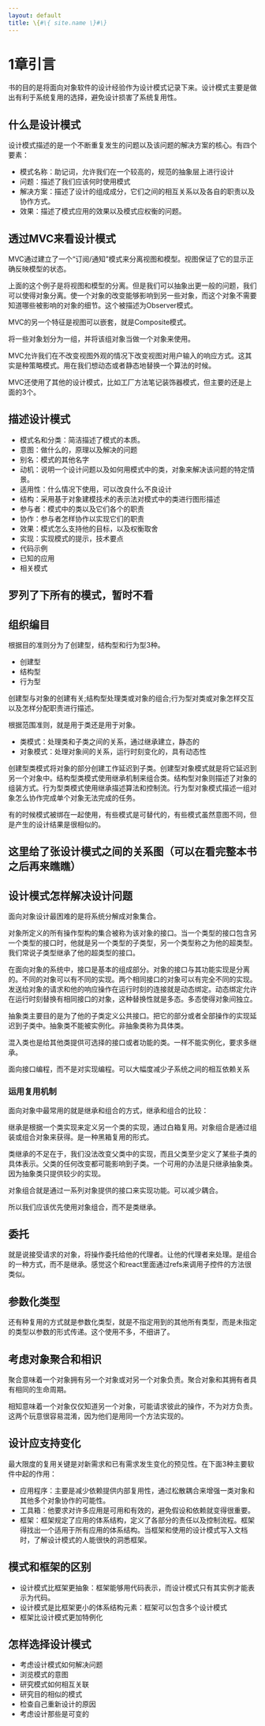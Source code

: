 ```yaml
---
layout: default
title: \{#\{ site.name \}#\}
---
```

# 1章引言
书的目的是将面向对象软件的设计经验作为设计模式记录下来。设计模式主要是做出有利于系统复用的选择，避免设计损害了系统复用性。

## 什么是设计模式
设计模式描述的是一个不断重复发生的问题以及该问题的解决方案的核心。有四个要素：

 - 模式名称：助记词，允许我们在一个较高的，规范的抽象层上进行设计
 - 问题：描述了我们应该何时使用模式
 - 解决方案：描述了设计的组成成分，它们之间的相互关系以及各自的职责以及协作方式。
 - 效果：描述了模式应用的效果以及模式应权衡的问题。

## 透过MVC来看设计模式
MVC通过建立了一个“订阅/通知”模式来分离视图和模型。视图保证了它的显示正确反映模型的状态。

上面的这个例子是将视图和模型的分离。但是我们可以抽象出更一般的问题，我们可以使得对象分离。使一个对象的改变能够影响到另一些对象，而这个对象不需要知道哪些被影响的对象的细节。这个被描述为Observer模式。

MVC的另一个特征是视图可以嵌套，就是Composite模式。

将一些对象划分为一组，并将该组对象当做一个对象来使用。

MVC允许我们在不改变视图外观的情况下改变视图对用户输入的响应方式。这其实是种策略模式。用在我们想动态或者静态地替换一个算法的时候。

MVC还使用了其他的设计模式，比如工厂方法笔记装饰器模式，但主要的还是上面的3个。

## 描述设计模式

 - 模式名和分类：简洁描述了模式的本质。
 - 意图：做什么的，原理以及解决的问题
 - 别名：模式的其他名字
 - 动机：说明一个设计问题以及如何用模式中的类，对象来解决该问题的特定情景。
 - 适用性：什么情况下使用，可以改良什么不良设计
 - 结构：采用基于对象建模技术的表示法对模式中的类进行图形描述
 - 参与者：模式中的类以及它们各个的职责
 - 协作：参与者怎样协作以实现它们的职责
 - 效果：模式怎么支持他的目标，以及权衡取舍
 - 实现：实现模式的提示，技术要点
 - 代码示例
 - 已知的应用
 - 相关模式

## 罗列了下所有的模式，暂时不看

## 组织编目
根据目的准则分为了创建型，结构型和行为型3种。

 - 创建型
 - 结构型
 - 行为型

创建型与对象的创建有关;结构型处理类或对象的组合;行为型对类或对象怎样交互以及怎样分配职责进行描述。

根据范围准则，就是用于类还是用于对象。

 - 类模式：处理类和子类之间的关系，通过继承建立，静态的
 - 对象模式：处理对象间的关系，运行时刻变化的，具有动态性

创建型类模式将对象的部分创建工作延迟到子类。创建型对象模式就是将它延迟到另一个对象中。结构型类模式使用继承机制来组合类。结构型对象则描述了对象的组装方式。行为型类模式使用继承描述算法和控制流。行为型对象模式描述一组对象怎么协作完成单个对象无法完成的任务。

有的时候模式被绑在一起使用，有些模式是可替代的，有些模式虽然意图不同，但是产生的设计结果是很相似的。

## 这里给了张设计模式之间的关系图（可以在看完整本书之后再来瞧瞧）

## 设计模式怎样解决设计问题
面向对象设计最困难的是将系统分解成对象集合。

对象所定义的所有操作型构的集合被称为该对象的接口。当一个类型的接口包含另一个类型的接口时，他就是另一个类型的子类型，另一个类型称之为他的超类型。我们常说子类型继承了他的超类型的接口。

在面向对象的系统中，接口是基本的组成部分。对象的接口与其功能实现是分离的。不同的对象可以有不同的实现。两个相同接口的对象可以有完全不同的实现。发送给对象的请求和他的响应操作在运行时刻的连接就是动态绑定。动态绑定允许在运行时刻替换有相同接口的对象，这种替换性就是多态。多态使得对象间独立。

抽象类主要目的是为了他的子类定义公共接口。把它的部分或者全部操作的实现延迟到子类中。抽象类不能被实例化。非抽象类称为具体类。

混入类也是给其他类提供可选择的接口或者功能的类。一样不能实例化，要求多继承。

面向接口编程，而不是对实现编程。可以大幅度减少子系统之间的相互依赖关系

### 运用复用机制
面向对象中最常用的就是继承和组合的方式，继承和组合的比较：

继承是根据一个类实现来定义另一个类的实现，通过白箱复用。对象组合是通过组装或组合对象来获得。是一种黑箱复用的形式。

类继承的不足在于，我们没法改变父类中的实现，而且父类至少定义了某些子类的具体表示。父类的任何改变都可能影响到子类。一个可用的办法是只继承抽象类。因为抽象类只提供较少的实现。

对象组合就是通过一系列对象提供的接口来实现功能。可以减少耦合。

所以我们应该优先使用对象组合，而不是类继承。

## 委托
就是说接受请求的对象，将操作委托给他的代理者。让他的代理者来处理。是组合的一种方式，而不是继承。感觉这个和react里面通过refs来调用子控件的方法很类似。

## 参数化类型
还有种复用的方式就是参数化类型，就是不指定用到的其他所有类型，而是未指定的类型以参数的形式传递。这个使用不多，不细讲了。

## 考虑对象聚合和相识
聚合意味着一个对象拥有另一个对象或对另一个对象负责。聚合对象和其拥有者具有相同的生命周期。

相知意味着一个对象仅仅知道另一个对象，可能请求彼此的操作，不为对方负责。这两个玩意很容易混淆，因为他们是用同一个方法实现的。

## 设计应支持变化
最大限度的复用关键是对新需求和已有需求发生变化的预见性。在下面3种主要软件中起的作用：

 - 应用程序：主要是减少依赖提供内部复用性，通过松散耦合来增强一类对象和其他多个对象协作的可能性。
 - 工具箱：他要求对许多应用是可用和有效的，避免假设和依赖就变得很重要。
 - 框架：框架规定了应用的体系结构，定义了各部分的责任以及控制流程。框架得找出一个适用于所有应用的体系结构。当框架和使用的设计模式写入文档时，了解设计模式的人能很快的洞悉框架。

## 模式和框架的区别

 - 设计模式比框架更抽象：框架能够用代码表示，而设计模式只有其实例才能表示为代码。
 - 设计模式是比框架更小的体系结构元素：框架可以包含多个设计模式
 - 框架比设计模式更加特例化

## 怎样选择设计模式

 - 考虑设计模式如何解决问题
 - 浏览模式的意图
 - 研究模式如何相互关联
 - 研究目的相似的模式
 - 检查自己重新设计的原因
 - 考虑设计那些是可变的
